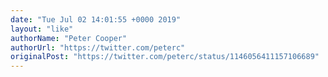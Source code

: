 ```yaml
---
date: "Tue Jul 02 14:01:55 +0000 2019"
layout: "like"
authorName: "Peter Cooper"
authorUrl: "https://twitter.com/peterc"
originalPost: "https://twitter.com/peterc/status/1146056411157106689"
---
```

